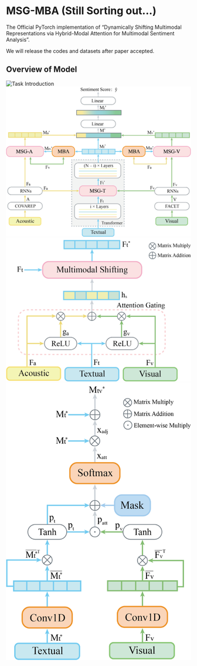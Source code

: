 # MSG-MBA (Still Sorting out...)

The Official PyTorch implementation of “Dynamically Shifting Multimodal Representations via Hybrid-Modal Attention for Multimodal Sentiment Analysis”. 

We will release the codes and datasets after paper accepted.

## Overview of Model
![Task Introduction](<img src="figures/Introduction.png" width="100px">)
![Main_Model](figures/MainModel.png)
![Main_Module](figures/MainModel1.png)
![Main_Module](figures/MainModel2.png)
